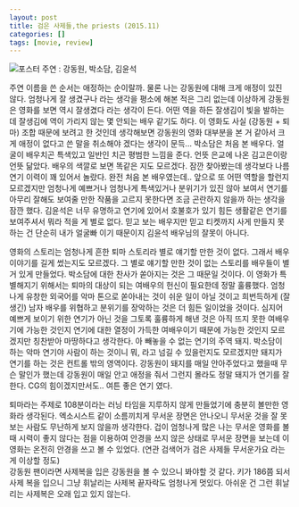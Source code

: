 ```yaml
---
layout: post
title: 검은 사제들,the priests (2015.11)
categories: []
tags: [movie, review]
---
```

![포스터](https://lh3.googleusercontent.com/-5qsRnD9T9ds/VkgVxn91WfI/AAAAAAAAAZI/fnZQHHV_ypE/s512-Ic42/20151115001000_0_99_20151115131705.jpg)
주연 : 강동원, 박소담, 김윤석

주연 이름을 쓴 순서는 애정하는 순이랄까. 물론 나는 강동원에 대해 크게 애정이 있진 않다. 엄청나게 잘 생겼구나 라는 생각을 평소에 해본 적은 그리 없는데 이상하게 강동원은 영화를 보면 역시 잘생겼다 라는 생각이 든다. 어떤 역을 하든 잘생김이 빛을 발하는데 잘생김에 역이 가리지 않는 몇 안되는 배우 같기도 하다. 이 영화도 사실 (강동원 + 퇴마) 조합 때문에 보려고 한 것인데 생각해보면 강동원의 영화 대부분을 본 거 같아서 크게 애정이 없다고 쓴 말을 취소해야 겠다는 생각이 문득... 박소담은 처음 본 배우다. 얼굴이 배우치곤 특색있고 일반인 치곤 평범한 느낌을 준다. 언뜻 은교에 나온 김고은이랑 언뜻 닮았다. 배우의 색깔로 보면 똑같은 지도 모르겠다. 잠깐 찾아봤는데 생각보다 나름 연기 이력이 꽤 있어서 놀랐다. 완전 처음 본 배우였는데.. 앞으로 또 어떤 역할을 할런지 모르겠지만 엄청나게 예쁘거나 엄청나게 특색있거나 분위기가 있진 않아 보여서 연기를 아무리 잘해도 보여줄 만한 작품을 고르지 못한다면 조금 곤란하지 않을까 하는 생각을 잠깐 했다. 김윤석은 너무 유명하고 연기에 있어서 호불호가 있기 힘든 생활같은 연기를 보여주셔서 뭐라 적을 게 별로 없다. 믿고 보는 배우지만 믿고 티켓까지 사게 만들지 못하는 건 단순히 내가 얼굴빠 이기 때문이지 김윤석 배우님의 잘못이 아니다.    

영화의 스토리는 엄청나게 흔한 퇴마 스토리라 별로 얘기할 만한 것이 없다. 그래서 배우 이야기를 길게 썼는지도 모르겠다. 그 별로 얘기할 만한 것이 없는 스토리를 배우들이 별거 있게 만들었다. 박소담에 대한 찬사가 쏟아지는 것은 그 때문일 것이다. 이 영화가 특별해지기 위해서는 퇴마의 대상이 되는 여배우의 헌신이 필요한데 정말 훌륭했다. 엄청나게 유창한 외국어를 악마 톤으로 쏟아내는 것이 쉬운 일이 아닐 것이고 희번득하게 (잘생긴) 남자 배우를 위협하고 분위기를 장악하는 것은 더 힘든 일이었을 것이다. 심지어 예쁘게 보이기 위한 연기가 아닌 것을 그토록 훌륭하게 해낸 것은 아직 뜨지 못한 여배우기에 가능한 것인지 연기에 대한 열정이 가득한 여배우이기 때문에 가능한 것인지 모르겠지만 칭찬받아 마땅하다고 생각한다. 아 빼놓을 수 없는 연기의 주역 돼지. 박소담이 하는 악마 연기야 사람이 하는 것이니 뭐, 라고 넘길 수 있을런지도 모르겠지만 돼지가 연기를 하는 것은 컨트롤 밖의 영역이다. 강동원이 돼지를 매일 안아주었다고 했을때 무슨 말인가 했는데 강동원이 매일 안고 애정을 줘서 그런지 몰라도 정말 돼지가 연기를 잘한다. CG의 힘이겠지만서도.. 여튼 좋은 연기 였다.    

퇴마라는 주제로 108분이라는 러닝 타임을 지루하지 않게 만들었기에 충분히 볼만한 영화라 생각된다. 엑소시스트 같이 소름끼치게 무서운 장면은 안나오니 무서운 것을 잘 못보는 사람도 무난하게 보지 않을까 생각한다. 겁이 엄청나게 많은 나는 무서운 영화를 볼 때 시력이 좋지 않다는 점을 이용하여 안경을 쓰지 않은 상태로 무서운 장면을 보는데 이 영화는 온전히 안경을 쓰고 볼 수 있었다. (연관 검색어가 검은 사제들 무서운가요 라는게 이상할 정도)   
강동원 팬이라면 사제복을 입은 강동원을 볼 수 있으니 봐야할 것 같다. 키가 186쯤 되서 사제 복을 입으니 그냥 휘날리는 사제복 끝자락도 엄청나게 멋있다. 아쉬운 건 그런 휘날리는 사제복은 오래 입고 있지 않는다. 